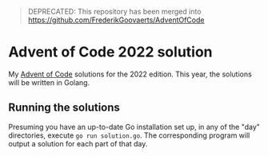 > DEPRECATED: This repository has been merged into https://github.com/FrederikGoovaerts/AdventOfCode

# Advent of Code 2022 solution

My [Advent of Code](https://adventofcode.com) solutions for the 2022 edition. This year, the solutions will be written in Golang.

## Running the solutions

Presuming you have an up-to-date Go installation set up, in any of the "day" directories, execute `go run solution.go`. The corresponding program will output a solution for each part of that day.
